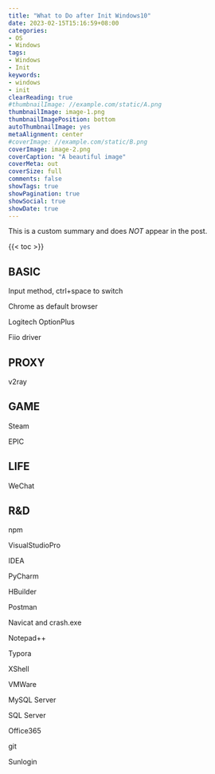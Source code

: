 ```yaml
---
title: "What to Do after Init Windows10"
date: 2023-02-15T15:16:59+08:00
categories:
- OS
- Windows
tags:
- Windows
- Init
keywords:
- windows
- init
clearReading: true
#thumbnailImage: //example.com/static/A.png
thumbnailImage: image-1.png
thumbnailImagePosition: bottom
autoThumbnailImage: yes
metaAlignment: center
#coverImage: //example.com/static/B.png
coverImage: image-2.png
coverCaption: "A beautiful image"
coverMeta: out
coverSize: full
comments: false
showTags: true
showPagination: true
showSocial: true
showDate: true
---
```


This is a custom summary and does *NOT* appear in the post.
<!--more-->

{{< toc >}}

## BASIC
Input method, ctrl+space to switch

Chrome as default browser

Logitech OptionPlus

Fiio driver




## PROXY
v2ray




## GAME
Steam

EPIC




## LIFE
WeChat




## R&D
npm

VisualStudioPro

IDEA

PyCharm

HBuilder

Postman

Navicat and crash.exe

Notepad++

Typora

XShell

VMWare

MySQL Server

SQL Server

Office365

git

Sunlogin

